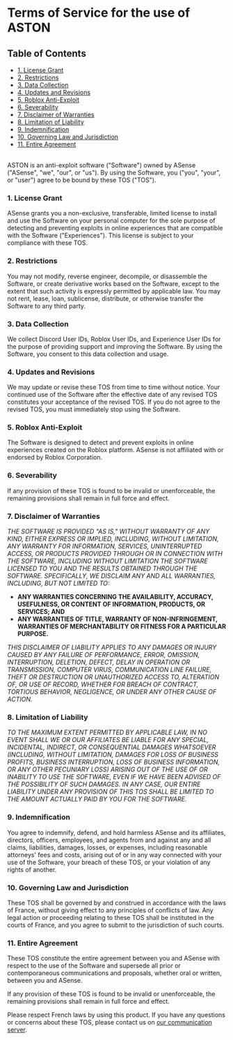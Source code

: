 # **Terms of Service for the use of ASTON**

## **Table of Contents**

<!--ts-->
   * [1. License Grant](#1-license-grant)
   * [2. Restrictions](#2-restrictions)
   * [3. Data Collection](#3-data-collection)
   * [4. Updates and Revisions](#4-updates-and-revisions)
   * [5. Roblox Anti-Exploit](#5-roblox-anti-exploit)
   * [6. Severability](#6-severability)
   * [7. Disclaimer of Warranties](#7-disclaimer-of-warranties)
   * [8. Limitation of Liability](#8-limitation-of-liability)
   * [9. Indemnification](#9-indemnification)
   * [10. Governing Law and Jurisdiction](#10-governing-law-and-jurisdiction)
   * [11. Entire Agreement](#11-entire-agreement)
<!--te-->
<br>
ASTON is an anti-exploit software ("Software") owned by ASense ("ASense", "we", "our", or "us").
By using the Software, you ("you", "your", or "user") agree to be bound by these TOS ("TOS").

### 1. License Grant

ASense grants you a non-exclusive, transferable, limited license to install and use the Software on your personal computer for the sole purpose of detecting and preventing exploits in online experiences that are compatible with the Software ("Experiences"). This license is subject to your compliance with these TOS.

### 2. Restrictions

You may not modify, reverse engineer, decompile, or disassemble the Software, or create derivative works based on the Software, except to the extent that such activity is expressly permitted by applicable law. You may not rent, lease, loan, sublicense, distribute, or otherwise transfer the Software to any third party.

### 3. Data Collection

We collect Discord User IDs, Roblox User IDs, and Experience User IDs for the purpose of providing support and improving the Software. By using the Software, you consent to this data collection and usage.

### 4. Updates and Revisions

We may update or revise these TOS from time to time without notice. Your continued use of the Software after the effective date of any revised TOS constitutes your acceptance of the revised TOS. If you do not agree to the revised TOS, you must immediately stop using the Software.

### 5. Roblox Anti-Exploit

The Software is designed to detect and prevent exploits in online experiences created on the Roblox platform. ASense is not affiliated with or endorsed by Roblox Corporation.

### 6. Severability

If any provision of these TOS is found to be invalid or unenforceable, the remaining provisions shall remain in full force and effect.

### 7. Disclaimer of Warranties

_THE SOFTWARE IS PROVIDED "AS IS," WITHOUT WARRANTY OF ANY KIND, EITHER EXPRESS OR IMPLIED, INCLUDING, WITHOUT LIMITATION, ANY WARRANTY FOR INFORMATION, SERVICES, UNINTERRUPTED ACCESS, OR PRODUCTS PROVIDED THROUGH OR IN CONNECTION WITH THE SOFTWARE, INCLUDING WITHOUT LIMITATION THE SOFTWARE LICENSED TO YOU AND THE RESULTS OBTAINED THROUGH THE SOFTWARE. SPECIFICALLY, WE DISCLAIM ANY AND ALL WARRANTIES, INCLUDING, BUT NOT LIMITED TO:_

- **ANY WARRANTIES CONCERNING THE AVAILABILITY, ACCURACY, USEFULNESS, OR CONTENT OF INFORMATION, PRODUCTS, OR SERVICES; AND**
- **ANY WARRANTIES OF TITLE, WARRANTY OF NON-INFRINGEMENT, WARRANTIES OF MERCHANTABILITY OR FITNESS FOR A PARTICULAR PURPOSE.**

_THIS DISCLAIMER OF LIABILITY APPLIES TO ANY DAMAGES OR INJURY CAUSED BY ANY FAILURE OF PERFORMANCE, ERROR, OMISSION, INTERRUPTION, DELETION, DEFECT, DELAY IN OPERATION OR TRANSMISSION, COMPUTER VIRUS, COMMUNICATION LINE FAILURE, THEFT OR DESTRUCTION OR UNAUTHORIZED ACCESS TO, ALTERATION OF, OR USE OF RECORD, WHETHER FOR BREACH OF CONTRACT, TORTIOUS BEHAVIOR, NEGLIGENCE, OR UNDER ANY OTHER CAUSE OF ACTION._

### 8. Limitation of Liability

_TO THE MAXIMUM EXTENT PERMITTED BY APPLICABLE LAW, IN NO EVENT SHALL WE OR OUR AFFILIATES BE LIABLE FOR ANY SPECIAL, INCIDENTAL, INDIRECT, OR CONSEQUENTIAL DAMAGES WHATSOEVER (INCLUDING, WITHOUT LIMITATION, DAMAGES FOR LOSS OF BUSINESS PROFITS, BUSINESS INTERRUPTION, LOSS OF BUSINESS INFORMATION, OR ANY OTHER PECUNIARY LOSS) ARISING OUT OF THE USE OF OR INABILITY TO USE THE SOFTWARE, EVEN IF WE HAVE BEEN ADVISED OF THE POSSIBILITY OF SUCH DAMAGES. IN ANY CASE, OUR ENTIRE LIABILITY UNDER ANY PROVISION OF THIS TOS SHALL BE LIMITED TO THE AMOUNT ACTUALLY PAID BY YOU FOR THE SOFTWARE._

### 9. Indemnification

You agree to indemnify, defend, and hold harmless ASense and its affiliates, directors, officers, employees, and agents from and against any and all claims, liabilities, damages, losses, or expenses, including reasonable attorneys' fees and costs, arising out of or in any way connected with your use of the Software, your breach of these TOS, or your violation of any rights of another.

### 10. Governing Law and Jurisdiction

These TOS shall be governed by and construed in accordance with the laws of France, without giving effect to any principles of conflicts of law. Any legal action or proceeding relating to these TOS shall be instituted in the courts of France, and you agree to submit to the jurisdiction of such courts.

### 11. Entire Agreement

These TOS constitute the entire agreement between you and ASense with respect to the use of the Software and supersede all prior or contemporaneous communications and proposals, whether oral or written, between you and ASense.

If any provision of these TOS is found to be invalid or unenforceable, the remaining provisions shall remain in full force and effect.

Please respect French laws by using this product. If you have any questions or concerns about these TOS, please contact us on [our communication server](https://dsc.gg/ast0n).

